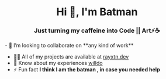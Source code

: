<h1 align="center">Hi 👋, I'm Batman</h1>
<h3 align="center">Just turning my caffeine into Code || Art⚡☕</h3>
- 👯 I’m looking to collaborate on **any kind of work**

- 👨‍💻 All of my projects are available at [rayxtn.dev](rayxtn.dev)
- 📄 Know about my experiences [willdo](willdo)
- ⚡ Fun fact **I think I am the batman , in case you needed help**
